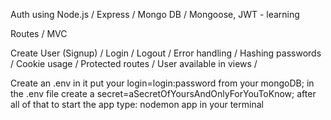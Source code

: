 Auth using Node.js / Express / Mongo DB / Mongoose, JWT - learning

Routes / MVC

Create User (Signup) / Login / Logout / Error handling / Hashing passwords / Cookie usage / Protected routes / User available in views /

Create an .env in it put your login=login:password from your mongoDB;
in the .env file create a secret=aSecretOfYoursAndOnlyForYouToKnow;
after all of that to start the app type: nodemon app in your terminal